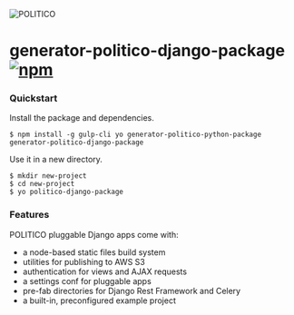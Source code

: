 ![POLITICO](https://rawgithub.com/The-Politico/src/master/images/logo/badge.png)

# generator-politico-django-package [![npm](https://img.shields.io/npm/v/generator-politico-django-package.svg)](https://www.npmjs.com/package/generator-politico-django-package)

### Quickstart

Install the package and dependencies.

```
$ npm install -g gulp-cli yo generator-politico-python-package generator-politico-django-package
```

Use it in a new directory.

```
$ mkdir new-project
$ cd new-project
$ yo politico-django-package
```

### Features

POLITICO pluggable Django apps come with:

- a node-based static files build system
- utilities for publishing to AWS S3
- authentication for views and AJAX requests
- a settings conf for pluggable apps
- pre-fab directories for Django Rest Framework and Celery
- a built-in, preconfigured example project
